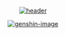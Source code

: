 <div align='center'>

[![header]][home]

[![genshin-image]][genshin-link]

</div>

[header]: https://capsule-render.vercel.app/api?type=Waving&color=timeGradient&height=200&animation=fadeIn&section=header&text=真心(RealHeart)&fontSize=60
[home]: https://github.com/RealHeart
[genshin-image]: https://s2.loli.net/2023/01/20/IpDFvuqcebCiWXm.png
[genshin-link]: https://enka.network/u/100838389
